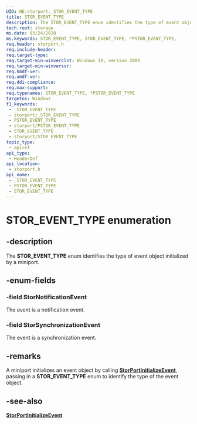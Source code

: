 ```yaml
---
UID: NE:storport._STOR_EVENT_TYPE
title: STOR_EVENT_TYPE
description: The STOR_EVENT_TYPE enum identifies the type of event object initialized by a miniport.
tech.root: storage
ms.date: 03/24/2020
ms.keywords: STOR_EVENT_TYPE, STOR_EVENT_TYPE, *PSTOR_EVENT_TYPE,
req.header: storport.h
req.include-header: 
req.target-type: 
req.target-min-winverclnt: Windows 10, version 2004
req.target-min-winversvr: 
req.kmdf-ver: 
req.umdf-ver: 
req.ddi-compliance: 
req.max-support: 
req.typenames: STOR_EVENT_TYPE, *PSTOR_EVENT_TYPE
targetos: Windows
f1_keywords:
 - _STOR_EVENT_TYPE
 - storport/_STOR_EVENT_TYPE
 - PSTOR_EVENT_TYPE
 - storport/PSTOR_EVENT_TYPE
 - STOR_EVENT_TYPE
 - storport/STOR_EVENT_TYPE
topic_type:
 - apiref
api_type:
 - HeaderDef
api_location:
 - storport.h
api_name:
 - _STOR_EVENT_TYPE
 - PSTOR_EVENT_TYPE
 - STOR_EVENT_TYPE
---
```


# STOR_EVENT_TYPE enumeration


## -description

The **STOR_EVENT_TYPE** enum identifies the type of event object initialized by a miniport.

## -enum-fields

### -field StorNotificationEvent

The event is a notification event.

### -field StorSynchronizationEvent

The event is a synchronization event.

## -remarks

A miniport initializes an event object by calling [**StorPortInitializeEvent**](nf-storport-storportinitializeevent.md), passing in a **STOR_EVENT_TYPE** enum to identify the type of the event object.

## -see-also

[**StorPortInitializeEvent**](nf-storport-storportinitializeevent.md)

